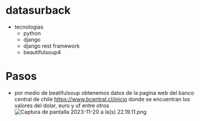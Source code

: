 # datasurback

- tecnologias
  - python
  - django
  - django rest framework
  - beautifulsoup4

# Pasos
- por medio de beatifulsoup obtenemos datos de la pagina web del banco central de chile 
https://www.bcentral.cl/inicio donde se encuentran los valores del dolar, euro y uf entre otros 
![Captura de pantalla 2023-11-20 a la(s) 22.19.11.png](..%2FCaptura%20de%20pantalla%202023-11-20%20a%20la%28s%29%2022.19.11.png)